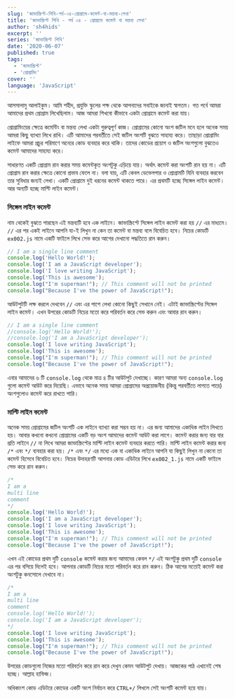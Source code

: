 ```yaml
---
slug: 'জাভাস্ক্রিপ্ট-শিখি-পর্ব-০৪-প্রোগ্রামে-কমেন্ট-বা-মন্তব্য-লেখা'
title: 'জাভাস্ক্রিপ্ট শিখি - পর্ব ০৪ - প্রোগ্রামে কমেন্ট বা মন্তব্য লেখা'
author: 'sh4hids'
excerpt: ''
series: 'জাভাস্ক্রিপ্ট শিখি'
date: '2020-06-07'
published: true
tags:
  - 'জাভাস্ক্রিপ্ট'
  - 'প্রোগ্রামিং'
cover: ''
language: 'JavaScript'
---
```


আসসালামু আলাইকুম। আমি শহীদ, প্রযুক্তি স্কুলের পক্ষ থেকে আপনাদের সবাইকে জানাই স্বাগতম। গত পর্বে আমরা আমাদের প্রথম প্রোগ্রাম লিখেছিলাম। আজ আমরা শিখবো কীভাবে একটা প্রোগ্রামে কমেন্ট করা যায়।

প্রোগ্রামিংয়ের ক্ষেত্রে কমেন্টিং বা মন্তব্য লেখা একটা গুরুত্বপূর্ণ কাজ। প্রোগ্রামের কোনো অংশ জটিল মনে হলে অনেক সময় আমরা কিছু ব্যাখ্যা লিখে রাখি। এটি আমাদের পরবর্তীতে সেই জটিল অংশটি বুঝতে সাহায্য করে। তাছাড়া প্রোগ্রামিং লাইফে আমরা প্রচুর পরিমাণে অন্যের কোড ব্যবহার করে থাকি। তাদের কোডের প্রয়োগ ও জটিল অংশগুলো বুঝতেও কমেন্ট আমাদের সাহায্য করে।

সাধারণত একটি প্রোগ্রাম রান করার সময় কমেন্টকৃত অংশটুকু এড়িয়ে যায়। অর্থাৎ কমেন্ট করা অংশটি রান হয় না। এটি প্রোগ্রাম রান করার ক্ষেত্রে কোনো প্রভাব ফেলে না। বলা যায়, এটি কেবল ডেভেলপার ও প্রোগ্রামটি যিনি ব্যবহার করবেন তার সুবিধার জন্যই লেখা। একটি প্রোগ্রামে দুই ধরনের কমেন্ট থাকতে পারে। এর প্রথমটি হচ্ছে সিঙ্গেল লাইন কমেন্ট। আর অন্যটি হচ্ছে মাল্টি লাইন কমেন্ট।

### সিঙ্গেল লাইন কমেন্ট

নাম থেকেই বুঝতে পারছেন এই মন্তব্যটি হবে এক লাইনে। জাভাস্ক্রিপ্টে সিঙ্গেল লাইন কমেন্ট করা হয় `//` এর মাধ্যমে। `//` এর পর একই লাইনে আপনি যা-ই লিখুন না কেন তা কমেন্ট বা মন্তব্য বলে বিবেচিত হবে। নিচের কোডটি `ex002.js` নামে একটি ফাইলে লিখে সেভ করে আগের দেখানো পদ্ধতিতে রান করুন।

```javascript
// I am a single line comment
console.log('Hello World!');
console.log('I am a JavaScript developer');
console.log('I love writing JavaScript');
console.log('This is awesome');
console.log("I'm superman!"); // This comment will not be printed
console.log("Because I've the power of JavaScript!");
```

আউটপুটটি লক্ষ করলে দেখবেন `//` এবং এর পাশে লেখা কোনো কিছুই সেখানে নেই। এটাই জাভাস্ক্রিপ্টের সিঙ্গেল লাইন কমেন্ট। এখন উপরের কোডটি নিচের মতো করে পরিবর্তন করে সেভ করুন এবং আবার রান করুন।

```javascript
// I am a single line comment
//console.log('Hello World!');
//console.log('I am a JavaScript developer');
console.log('I love writing JavaScript');
console.log('This is awesome');
console.log("I'm superman!"); // This comment will not be printed
console.log("Because I've the power of JavaScript!");
```

এবার আমাদের ৬ টি `console.log` থেকে মাত্র ৪ টির আউটপুট দেখাচ্ছে। কারণ আমরা অন্য `console.log` গুলো কমেন্ট আউট করে দিয়েছি। এভাবে অনেক সময় আমরা প্রোগ্রামের অপ্রয়োজনীয় (কিন্তু পরবর্তীতে লাগতে পারে) অংশগুলোও কমেন্ট করে রাখতে পারি।

### মাল্টি লাইন কমেন্ট

অনেক সময় প্রোগ্রামের জটিল অংশটি এক লাইনে ব্যাখ্যা করা সম্ভব হয় না। এর জন্য আমাদের একাধিক লাইন লিখতে হয়। আবার কখনো কখনো প্রোগ্রামের একটি বড় অংশ আমাদের কমেন্ট আউট করা লাগে। কমেন্ট করার জন্য বার বার প্রতি লাইনে `//` না লিখে আমরা জাভাস্ক্রিপ্টের মাল্টি লাইন কমেন্ট ব্যবহার করতে পারি। মাল্টি লাইন কমেন্ট করার জন্য `/*` এবং `*/` ব্যবহার করা হয়। `/*` এবং `*/` এর মধ্যে এক বা একাধিক লাইনে আপনি যা কিছুই লিখুন না কেনো তা কমেন্ট হিসেবে বিবেচিত হবে। নিচের উদাহরণটি আপনার কোড এডিটরে লিখে `ex002_1.js` নামে একটি ফাইলে সেভ করে রান করুন।

```javascript
/*
I am a
multi line
comment
*/
console.log('Hello World!');
console.log('I am a JavaScript developer');
console.log('I love writing JavaScript');
console.log('This is awesome');
console.log("I'm superman!"); // This comment will not be printed
console.log("Because I've the power of JavaScript!");
```

এখন এই কোডের প্রথম দুটি `console` কমেন্ট করার জন্য আমাদের কেবল `*/` এই অংশটুকু প্রথম দুটি `console` এর পর বসিয়ে দিলেই হবে। আপনার কোডটি নিচের মতো পরিবর্তন করে রান করুন। ঠিক আগের মতোই কমেন্ট করা অংশটুকু কনসোলে দেখাবে না।

```javascript
/*
I am a
multi line
comment
console.log('Hello World!');
console.log('I am a JavaScript developer');
*/
console.log('I love writing JavaScript');
console.log('This is awesome');
console.log("I'm superman!"); // This comment will not be printed
console.log("Because I've the power of JavaScript!");
```

উপরের কোডগুলো নিজের মতো পরিবর্তন করে রান করে দেখুন কেমন আউটপুট দেখায়। আজকের পাঠ এখানেই শেষ হচ্ছে। আল্লাহ হাফিজ।

<div class="notice-box tips">
  <p>অধিকাংশ কোড এডিটরে কোডের একটি অংশ নির্বাচন করে <code class="language-text">CTRL+/</code> লিখলে সেই অংশটি কমেন্ট হয়ে যায়।</p>
</div>
